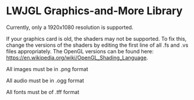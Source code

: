 # LWJGL Graphics-and-More Library
Currently, only a 1920x1080 resolution is supported. 

If your graphics card is old, the shaders may not be supported. To fix this, change the versions of the shaders by editing the first line of all .fs and .vs files appropriately. The OpenGL versions can be found here: https://en.wikipedia.org/wiki/OpenGL_Shading_Language.

All images must be in .png format

All audio must be in .ogg format
 
All fonts must be of .tff format
